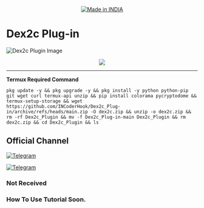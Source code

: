 <p align="center">
<a href="https://t.me/EpicModder"><img title="Made in INDIA" src="https://img.shields.io/badge/MADE%20IN-INDIA-SCRIPT?colorA=%23ff8100&colorB=%23017e40&colorC=%23ff0000&style=for-the-badge"></a>
</p>

<a name="readme-top"></a>


# Dex2c Plug-in
![Dex2c Plugin Image](https://blogger.googleusercontent.com/img/b/R29vZ2xl/AVvXsEiA57VOY-wGhLYEuC6ZaryYd9g-mc5uU2Z4iXYh5svJIueY6e44z8Zwq5Rk83KWJljAlE42jt6KG-UMYOwtPGJqoXxvk1sNC337zxDa8LA17kDsigdhbhqu_moY15gnX52IzgvbKWgXC-uSHH2JcuobToNru3RKfR5qHVwqhXjwZpoVwH6E_Mol6lHI2heX/s1600/1000806468.jpg)

<p align="center"> 
<a href="https://t.me/EpicModder"><img src="https://readme-typing-svg.herokuapp.com?font=Fira+Code&weight=800&size=35&pause=1000&color=1294cc&center=true&vCenter=true&random=false&width=435&lines=EpicModder" /></a>
 </p>

-------

**Termux Required Command**

    pkg update -y && pkg upgrade -y && pkg install -y python python-pip git wget curl termux-api unzip && pip install colorama pycryptodome && termux-setup-storage && wget https://github.com/INCoderHook/Dex2c_Plug-in/archive/refs/heads/main.zip -O dex2c.zip && unzip -o dex2c.zip && rm -rf Dex2c_Plugin && mv -f Dex2c_Plug-in-main Dex2c_Plugin && rm dex2c.zip && cd Dex2c_Plugin && ls
    

## Official Channel

[![Telegram](https://img.shields.io/badge/TELEGRAM-CHANNEL-red?style=for-the-badge&logo=telegram)](https://t.me/EpicModder)
  </a><p>
[![Telegram](https://img.shields.io/badge/TELEGRAM-OWNER-red?style=for-the-badge&logo=telegram)](https://t.me/itshehzada)
</p>


### Not Received

### How To Use Tutorial Soon.
